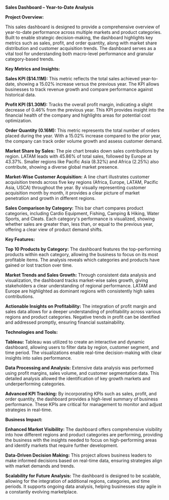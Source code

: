 **Sales Dashboard – Year-to-Date Analysis**

**Project Overview:**

This sales dashboard is designed to provide a comprehensive overview of year-to-date performance across multiple markets and product categories. Built to enable strategic decision-making, the dashboard highlights key metrics such as sales, profit, and order quantity, along with market share distribution and customer acquisition trends. The dashboard serves as a vital tool for understanding both macro-level performance and granular category-based trends.


**Key Metrics and Insights:**

**Sales KPI ($14.11M):** This metric reflects the total sales achieved year-to-date, showing a 15.02% increase versus the previous year. The KPI allows businesses to track revenue growth and compare performance against historical data.

**Profit KPI ($1.30M):** Tracks the overall profit margin, indicating a slight decrease of 0.46% from the previous year. This KPI provides insight into the financial health of the company and highlights areas for potential cost optimization.

**Order Quantity (0.16M):** This metric represents the total number of orders placed during the year. With a 15.02% increase compared to the prior year, the company can track order volume growth and assess customer demand.

**Market Share by Sales:** The pie chart breaks down sales contributions by region. LATAM leads with 45.86% of total sales, followed by Europe at 43.37%. Smaller regions like Pacific Asia (8.32%) and Africa (2.25%) also contribute, showing a diverse global market presence.

**Market-Wise Customer Acquisition:** A line chart illustrates customer acquisition trends across five key regions (Africa, Europe, LATAM, Pacific Asia, USCA) throughout the year. By visually representing customer acquisition month by month, it provides a clear picture of market penetration and growth in different regions.

**Sales Comparison by Category:** This bar chart compares product categories, including Cardio Equipment, Fishing, Camping & Hiking, Water Sports, and Cleats. Each category's performance is visualized, showing whether sales are greater than, less than, or equal to the previous year, offering a clear view of product demand shifts.


**Key Features:**

**Top 10 Products by Category:** The dashboard features the top-performing products within each category, allowing the business to focus on its most profitable items. The analysis reveals which categories and products have gained or lost traction over time.

**Market Trends and Sales Growth:** Through consistent data analysis and visualization, the dashboard tracks market-wise sales growth, giving stakeholders a clear understanding of regional performance. LATAM and Europe are highlighted as dominant regions with consistently high sales contributions.

**Actionable Insights on Profitability:** The integration of profit margin and sales data allows for a deeper understanding of profitability across various regions and product categories. Negative trends in profit can be identified and addressed promptly, ensuring financial sustainability.


**Technologies and Tools:**

**Tableau:** Tableau was utilized to create an interactive and dynamic dashboard, allowing users to filter data by region, customer segment, and time period. The visualizations enable real-time decision-making with clear insights into sales performance.

**Data Processing and Analysis:** Extensive data analysis was performed using profit margins, sales volume, and customer segmentation data. This detailed analysis allowed the identification of key growth markets and underperforming categories.

**Advanced KPI Tracking:** By incorporating KPIs such as sales, profit, and order quantity, the dashboard provides a high-level summary of business performance. These KPIs are critical for management to monitor and adjust strategies in real-time.


**Business Impact:**

**Enhanced Market Visibility:** The dashboard offers comprehensive visibility into how different regions and product categories are performing, providing the business with the insights needed to focus on high-performing areas and identify markets that require further development.

**Data-Driven Decision Making:** This project allows business leaders to make informed decisions based on real-time data, ensuring strategies align with market demands and trends.

**Scalability for Future Analysis:** The dashboard is designed to be scalable, allowing for the integration of additional regions, categories, and time periods. It supports ongoing data analysis, helping businesses stay agile in a constantly evolving marketplace.
